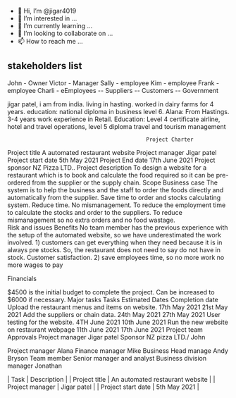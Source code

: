 - 👋 Hi, I’m @jigar4019
- 👀 I’m interested in ...
- 🌱 I’m currently learning ...
- 💞️ I’m looking to collaborate on ...
- 📫 How to reach me ...

<!---
jigar4019/alana  is a ✨ special ✨ repository because its `README.md` (this file) appears on your GitHub profile.
You can click the Preview link to take a look at your changes.
--->
## stakeholders list 
John - Owner
Victor - Manager
Sally - employee
Kim - employee
Frank - employee 
Charli - eEmployees
  --     Suppliers
  --     Customers
  --     Government
  
jigar patel, i am from india. living in hasting. worked in dairy farms for 4 years. education: national diploma in business level 6. 
Alana: From Hastings. 3-4 years work experience in Retail. Education: Level 4 certificate airline, hotel and travel operations, level 5 diploma travel and tourism management  
   
                                                Project Charter 
Project title 	A automated restaurant website 	Project manager 	Jigar patel  
Project start date 	5th May 2021 	Project End date	17th June 2021 	Project sponsor 	NZ Pizza LTD..
                                                                   Project description 
To design a website for a restaurant which is to book and calculate the food required so it can be pre-ordered from the supplier or the supply chain.
                                  Scope 		                                     Business case 
The system is to help the business and the staff to order the foods directly and automatically from the supplier. Save time to order and stocks calculating system. Reduce time. No mismanagement. 		To reduce the employment time to calculate the stocks and order to the suppliers. To reduce mismanagement so no extra orders and no food wastage.  
                          Risk and issues 		                                      Benefits 
No team member has the previous experience with the setup of the automated website, so we have underestimated the work involved. 		1) customers can get everything when they need because it is in always pre stocks. So, the restaurant does not need to say do not have in stock. Customer satisfaction. 
2) save employees time, so no more work no more wages to pay 

Financials 
	
$4500 is the initial budget to complete the project. Can be increased to $6000 if necessary. 
                                                                           Major tasks 
                             Tasks 	      Estimated   Dates 	           Completion date 
Upload the restaurant menus and items on website. 	17th May 2021 	21st May 2021
Add the suppliers or chain data. 	24th May 2021 	27th May 2021
User testing for the website.	4TH June 2021 	10th June 2021
Run the new website on restaurant webpage 	11th June 2021 	17th June 2021
                           Project team 	                                       Approvals 
Project manager 	Jigar patel 
	Sponsor 	NZ pizza LTD./ John 

Project manager 	Alana 	Finance manager 	Mike 
		Business Head manage 
	Andy Bryson 
Team member 	Senior manager and analyst 	Business division manager 	Jonathan 


| Task        | Description |
| Project title | An automated restaurant website |
| Project manager  | Jigar patel |
| Project start date | 5th May 2021 |


